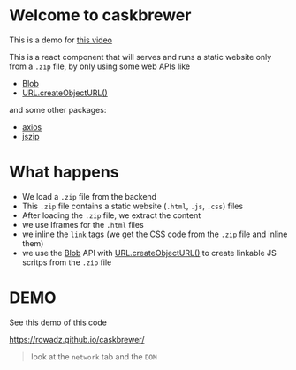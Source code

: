# Welcome to caskbrewer

This is a demo for [this video](https://youtu.be/w5yaQWZfcZQ)

This is a react component that will serves and runs a static website only from a `.zip` file, by only using some web APIs like

- [Blob](https://developer.mozilla.org/en-US/docs/Web/API/Blob)
- [URL.createObjectURL()](https://developer.mozilla.org/en-US/docs/Web/API/URL/createObjectURL)

and some other packages:

- [axios](https://axios-http.com/)
- [jszip](https://stuk.github.io/jszip/)

# What happens

- We load a `.zip` file from the backend
- This `.zip` file contains a static website (`.html`, `.js`, `.css`) files
- After loading the `.zip` file, we extract the content
- we use Iframes for the `.html` files
- we inline the `link` tags (we get the CSS code from the `.zip` file and inline them)
- we use the [Blob](https://developer.mozilla.org/en-US/docs/Web/API/Blob) API with [URL.createObjectURL()](https://developer.mozilla.org/en-US/docs/Web/API/URL/createObjectURL) to create linkable JS scritps from the `.zip` file

# DEMO

See this demo of this code

https://rowadz.github.io/caskbrewer/

> look at the `network` tab and the `DOM`
